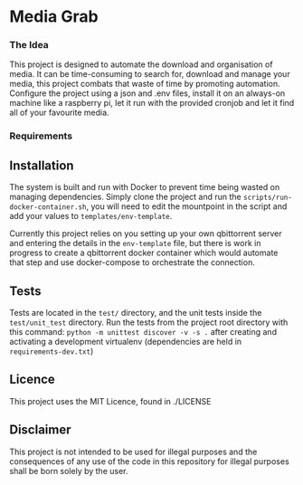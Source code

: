 Media Grab
========

### The Idea ###

This project is designed to automate the download and organisation of media. It can be time-consuming to search for, download and manage your media, this project combats that waste of time by promoting automation. Configure the project using a json and .env files, install it on an always-on machine like a raspberry pi, let it run with the provided cronjob and let it find all of your favourite media.

### Requirements ### 

## Installation

The system is built and run with Docker to prevent time being wasted on managing dependencies. Simply clone the project and run the `scripts/run-docker-container.sh`, you will need to edit the mountpoint in the script and add your values to `templates/env-template`. 

Currently this project relies on you setting up your own qbittorrent server and entering the details in the `env-template` file, but there is work in progress to create a qbittorrent docker container which would automate that step and use docker-compose to orchestrate the connection. 

## Tests

Tests are located in the `test/` directory, and the unit tests inside the `test/unit_test` directory. Run the tests from the project root directory with this command: `python -m unittest discover -v -s .` after creating and activating a development virtualenv (dependencies are held in `requirements-dev.txt`)

## Licence

This project uses the MIT Licence, found in ./LICENSE

## Disclaimer

This project is not intended to be used for illegal purposes and the consequences of any use of the code in this repository for illegal purposes shall be born solely by the user.

